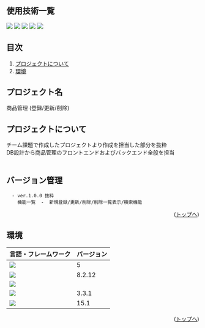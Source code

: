 <div id="top"></div>

## 使用技術一覧

<!-- シールド一覧 -->
<!-- 該当するプロジェクトの中から任意のものを選ぶ-->
<p style="display: inline">
  <!-- フロントエンドのフレームワーク一覧 -->
  <img src="https://img.shields.io/badge/-Html5-ee827c.svg?logo=html5&style=for-the-badge">
  <img src="https://img.shields.io/badge/-Javascript-d9333f.svg?logo=javascript&style=for-the-badge">          
  <img src="https://img.shields.io/badge/-Jquery-0769AD.svg?logo=jquery&style=for-the-badge">
  <!-- バックエンドのフレームワーク一覧 -->
  <!-- バックエンドの言語一覧 -->
  <img src="https://img.shields.io/badge/-PHP-bbbcde.svg?logo=php&style=for-the-badge">
  <!-- ミドルウェア一覧 -->
  <img src="https://img.shields.io/badge/-MySQL-4479A1.svg?logo=mysql&style=for-the-badge&logoColor=white">
  <!-- インフラ一覧 -->
</p>

## 目次

1. [プロジェクトについて](#プロジェクトについて)
2. [環境](#環境)

<!-- プロジェクト名を記載 -->

## プロジェクト名

商品管理 (登録/更新/削除)

<!-- プロジェクトについて -->

## プロジェクトについて

チーム課題で作成したプロジェクトより作成を担当した部分を抜粋<br>
DB設計から商品管理のフロントエンドおよびバックエンド全般を担当<br><br>

<!-- プロジェクトの概要を記載 -->

<!-- バージョン管理 -->

## バージョン管理

```
  - ver.1.0.0 抜粋
    機能一覧  -  新規登録/更新/削除/削除一覧表示/検索機能

```
<p align="right">(<a href="#top">トップへ</a>)</p>

## 環境

<!-- 言語、フレームワーク、ミドルウェア、インフラの一覧とバージョンを記載 -->

| 言語・フレームワーク  | バージョン |
| --------------------- | ---------- |
| <img src="https://img.shields.io/badge/-Html5-ee827c.svg?logo=html5&style=for-the-badge">                  | 5          |
| <img src="https://img.shields.io/badge/-PHP-bbbcde.svg?logo=php&style=for-the-badge">                   | 8.2.12     |
| <img src="https://img.shields.io/badge/-Javascript-d9333f.svg?logo=javascript&style=for-the-badge">                |            |
| <img src="https://img.shields.io/badge/-Jquery-0769AD.svg?logo=jquery&style=for-the-badge">                | 3.3.1      |
| <img src="https://img.shields.io/badge/-MySQL-4479A1.svg?logo=mysql&style=for-the-badge&logoColor=white">                 | 15.1       |

<p align="right">(<a href="#top">トップへ</a>)</p>
